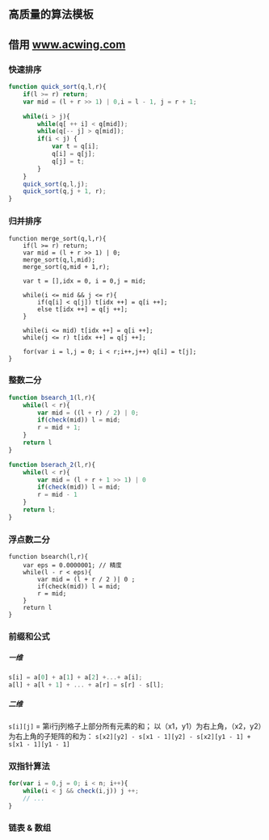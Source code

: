 ## 高质量的算法模板

## 借用 www.acwing.com

### 快速排序
```js
function quick_sort(q,l,r){
    if(l >= r) return;
    var mid = (l + r >> 1) | 0,i = l - 1, j = r + 1;

    while(i > j){
        while(q[ ++ i] < q[mid]);
        while(q[-- j] > q[mid]);
        if(i < j) {
            var t = q[i];
            q[i] = q[j];
            q[j] = t;
        }
    }
    quick_sort(q,l,j);
    quick_sort(q,j + 1, r);
}
```

### 归并排序
```JS
function merge_sort(q,l,r){
    if(l >= r) return;
    var mid = (l + r >> 1) | 0;
    merge_sort(q,l,mid);
    merge_sort(q,mid + 1,r);

    var t = [],idx = 0, i = 0,j = mid;

    while(i <= mid && j <= r){
        if(q[i] < q[j]) t[idx ++] = q[i ++];
        else t[idx ++] = q[j ++]; 
    }

    while(i <= mid) t[idx ++] = q[i ++];
    while(j <= r) t[idx ++] = q[j ++];

    for(var i = l,j = 0; i < r;i++,j++) q[i] = t[j];
}
```
### 整数二分
```js
function bsearch_1(l,r){
    while(l < r){
        var mid = ((l + r) / 2) | 0;
        if(check(mid)) l = mid;
        r = mid + 1;
    }
    return l
}

function bserach_2(l,r){
    while(l < r){
        var mid = (l + r + 1 >> 1) | 0
        if(check(mid)) l = mid;
        r = mid - 1
    }
    return l;
}
```

### 浮点数二分
```JS
function bsearch(l,r){
    var eps = 0.0000001; // 精度
    while(l - r < eps){
        var mid = (l + r / 2 )| 0 ;
        if(check(mid)) l = mid;
        r = mid;
    }
    return l
}
```

### 前缀和公式
##### 一维
```js
s[i] = a[0] + a[1] + a[2] +...+ a[i];
a[l] + a[l + 1] + ... + a[r] = s[r] - s[l];
```
##### 二维
```s[i][j]``` = 第i行j列格子上部分所有元素的和；
以（x1，y1）为右上角，（x2，y2）为右上角的子矩阵的和为：
```s[x2][y2] - s[x1 - 1][y2] - s[x2][y1 - 1] + s[x1 - 1][y1 - 1]```


### 双指针算法
```js
for(var i = 0,j = 0; i < n; i++){
    while(i < j && check(i,j)) j ++;
    // ...
}
```

### 链表 & 数组
